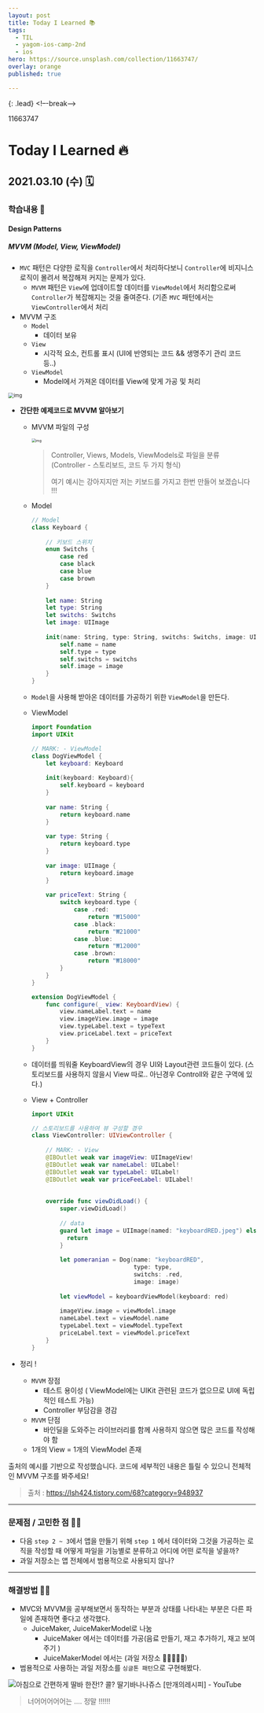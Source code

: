 ```yaml
---
layout: post
title: Today I Learned 📚
tags:
  - TIL
  - yagom-ios-camp-2nd
  - ios
hero: https://source.unsplash.com/collection/11663747/
overlay: orange
published: true

---
```


{: .lead}
<!–-break-–>

11663747
# Today I Learned 🔥

## 2021.03.10 (수) 🗓

### 학습내용 📝

#### Design Patterns

##### MVVM (Model, View, ViewModel)

- `MVC` 패턴은 다양한 로직을 `Controller`에서 처리하다보니 `Controller`에 비지니스 로직이 몰려서 복잡해져 커지는 문제가 있다.
  - `MVVM` 패턴은 `View`에 업데이트할 데이터를 `ViewModel`에서 처리함으로써 `Controller`가 복잡해지는 것을 줄여준다. (기존 `MVC` 패턴에서는 `ViewController`에서 처리 
- MVVM 구조
  - `Model`
    - 데이터 보유
  - `View`
    - 시각적 요소, 컨트롤 표시 (UI에 반영되는 코드 && 생명주기 관리 코드 등..)
  - `ViewModel` 
    - Model에서 가져온 데이터를 View에 맞게 가공 및 처리

<img src="https://blog.kakaocdn.net/dn/lA3JT/btqNDn8KdRB/Chj1vpTATGE0xFt99aNFNk/img.png" alt="img" style="zoom:70%;" />



- **간단한 예제코드로 MVVM 알아보기**

  - MVVM 파일의 구성 

    <img src="https://blog.kakaocdn.net/dn/b8jsCA/btqNBe5TGKJ/k68kf26zWIyuqantPuaNfK/img.png" alt="img" style="zoom:50%;" /> 

    

    > Controller, Views, Models, ViewModels로 파일을 분류 (Controller - 스토리보드, 코드 두 가지 형식)
    >
    > 여기 예시는 강아지지만 저는 키보드를 가지고 한번 만들어 보겠습니다 !!!

  - Model

    ```swift
    // Model
    class Keyboard {
        
        // 키보드 스위치
        enum Switchs {
            case red
            case black
            case blue
            case brown
        }
        
        let name: String
        let type: String
        let switchs: Switchs
        let image: UIImage
        
        init(name: String, type: String, switchs: Switchs, image: UIImage) {
            self.name = name
            self.type = type
            self.switchs = switchs
            self.image = image
        }
    }
    ```

    

  - `Model`을 사용해 받아온 데이터를 가공하기 위한 `ViewModel`을 만든다.

  - ViewModel

    ```swift
    import Foundation
    import UIKit
    
    // MARK: - ViewModel
    class DogViewModel {
        let keyboard: Keyboard
        
        init(keyboard: Keyboard){
            self.keyboard = keyboard
        }
        
        var name: String {
            return keyboard.name
        }
      
      	var type: String {
            return keyboard.type
        }
        
        var image: UIImage {
            return keyboard.image
        }
        
        var priceText: String {
            switch keyboard.type {
                case .red:
                    return "₩15000"
                case .black:
                    return "₩21000"
                case .blue:
                    return "₩12000"
                case .brown:
                    return "₩18000"
            }
        }
    }
    
    extension DogViewModel {
        func configure(_ view: KeyboardView) {
            view.nameLabel.text = name
            view.imageView.image = image
            view.typeLabel.text = typeText
            view.priceLabel.text = priceText
        }
    }
    ```

  - 데이터를 띄워줄 KeyboardView의 경우 UI와 Layout관련 코드들이 있다. (스토리보드를 사용하지 않을시 View 따로.. 아닌경우 Controll와 같은 구역에 있다.)

  - View + Controller

    ```swift
    import UIKit
    
    // 스토리보드를 사용하여 뷰 구성할 경우 
    class ViewController: UIViewController {
        
        // MARK: - View
        @IBOutlet weak var imageView: UIImageView!
        @IBOutlet weak var nameLabel: UILabel!
        @IBOutlet weak var typeLabel: UILabel!
        @IBOutlet weak var priceFeeLabel: UILabel!
        
        
        override func viewDidLoad() {
            super.viewDidLoad()
            
            // data
            guard let image = UIImage(named: "keyboardRED.jpeg") else {
              return
            }
        
            let pomeranian = Dog(name: "keyboardRED", 
                                 type: type, 
                                 switchs: .red, 
                                 image: image)
            
            let viewModel = keyboardViewModel(keyboard: red)
            
            imageView.image = viewModel.image
            nameLabel.text = viewModel.name
            typeLabel.text = viewModel.typeText
            priceLabel.text = viewModel.priceText
        }
    }
    
    ```

    

- 정리 !

  - `MVVM` 장점 
    - 테스트 용이성 ( ViewModel에는 UIKit 관련된 코드가 없으므로 UI에 독립적인 테스트 가능)
    - Controller 부담감을 경감
  - `MVVM` 단점
    - 바인딜을 도와주는 라이브러리를 함께 사용하지 않으면 많은 코드를 작성해야 함
  - 1개의 View = 1개의 ViewModel 존재



출처의 예시를 기반으로 작성했습니다. 코드에 세부적인 내용은 틀릴 수 있으니 전체적인 MVVM 구조를 봐주세요! 

> 출처 : https://lsh424.tistory.com/68?category=948937



---

### 문제점 / 고민한 점 🤦🏼

- 다음 `step 2 ~ 3`에서 앱을 만들기 위해 `step 1` 에서 데이터와 그것을 가공하는 로직을 작성할 때 어떻게 파일을 기능별로 분류하고 어디에 어떤 로직을 넣을까?
- 과일 저장소는 앱 전체에서 범용적으로 사용되지 않나?

---

### 해결방법 🙋🏼

- MVC와 MVVM을 공부해보면서 동작하는 부분과 상태를 나타내는 부분은 다른 파일에 존재하면 좋다고 생각했다.
  - JuiceMaker, JuiceMakerModel로 나눔
    - JuiceMaker 에서는 데이터를 가공(음료 만들기, 재고 추가하기, 재고 보여주기 )
    - JuiceMakerModel 에서는 (과일 저장소 🍓🍌🥭🥝🍍)
- 범용적으로 사용하는 과일 저장소를 `싱글톤 패턴`으로 구현해봤다.

![아침으로 간편하게 딸바 한잔!? 콜? 딸기바나나쥬스 [만개의레시피] - YouTube](https://i.ytimg.com/vi/YFWrsPqQqpM/hqdefault.jpg)

> 너어어어어어는 .... 정말 !!!!!!